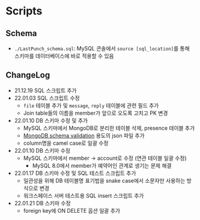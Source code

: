 # Scripts

## Schema
- `./LastPunch_schema.sql`: MySQL 콘솔에서 `source [sql_location]`를 통해 스키마를 데이터베이스에 바로 적용할 수 있음

## ChangeLog
- 21.12.19 SQL 스크립트 추가
- 22.01.03 SQL 스크립트 수정
  - `file` 테이블 추가 및 `message`, `reply` 테이블에 관련 필드 추가
  - Join table들의 이름을 member가 앞으로 오도록 고치고 PK 변경
- 22.01.10 DB 스키마 수정 및 추가
  - MySQL 스키마에서 MongoDB로 분리한 테이블 삭제, presence 테이블 추가
  - [MongoDB schema validation](https://docs.mongodb.com/manual/core/schema-validation/) 용도의 json 파일 추가
  - column명을 camel case로 일괄 수정
- 22.01.10 DB 스키마 수정
  - MySQL 스키마에서 member -> account로 수정 (연관 테이블 일괄 수정)
    - MySQL 8.0에서 member가 예약어인 관계로 생기는 문제 해결
- 22.01.17 DB 스키마 수정 및 SQL 테스트 스크립트 추가
  - 일관성을 위해 DB 테이블명 표기법을 snake case에서 소문자만 사용하는 방식으로 변경
  - 워크스페이스 서버 테스트용 SQL insert 스크립트 추가
- 22.01.21 DB 스키마 수정
  - foreign key에 ON DELETE 옵션 일괄 추가
